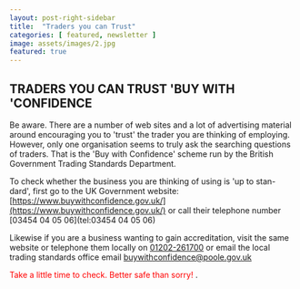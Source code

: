 ```yaml
---
layout: post-right-sidebar
title:  "Traders you can Trust"
categories: [ featured, newsletter ]
image: assets/images/2.jpg
featured: true
---
```


## TRADERS YOU CAN TRUST 'BUY WITH 'CONFIDENCE 
Be aware. There are a number of web sites and a lot of advertising material around encouraging you 
to 'trust' the trader you are thinking of employing. However, only one organisation seems to 
truly ask the searching questions of traders. That is the 'Buy with Confidence' scheme 
run by the British Government Trading Standards Department. 

To check whether the business you are thinking of using is 'up to stan-dard', first go to the 
UK Government website: [https://www.buywithconfidence.gov.uk/](https://www.buywithconfidence.gov.uk/) or call their telephone number [03454 04 05 06](tel:03454 04 05 06) 

Likewise if you are a business wanting to gain accreditation, visit the same website or telephone 
them locally on [01202-261700](tel:01202261700) or email the local trading standards office 
email <buywithconfidence@poole.gov.uk>

<span style="color:red"> Take a little time to check. Better safe than sorry! </span>. 

